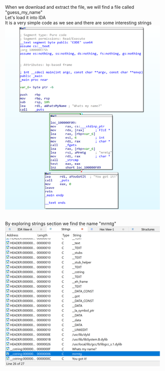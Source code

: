 When we download and extract the file, we will find a file called "guess_my_name"  
Let's load it into IDA  
It is a very simple code as we see and there are some interesting strings  
<img src="main.png" width="600" height="600">  
<br><br>
By exploring strings section we find the name "mrmtg"  
![name.png](name.png)
